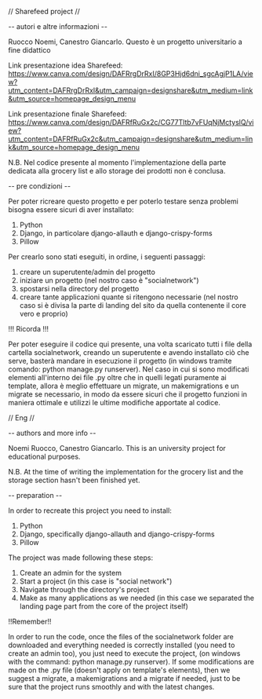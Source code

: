 // Sharefeed project //

-- autori e altre informazioni -- 

Ruocco Noemi, Canestro Giancarlo.
Questo è un progetto universitario a fine didattico

Link presentazione idea Sharefeed: https://www.canva.com/design/DAFRrgDrRxI/8GP3Hjd6dni_sgcAgjP1LA/view?utm_content=DAFRrgDrRxI&utm_campaign=designshare&utm_medium=link&utm_source=homepage_design_menu

Link presentazione finale Sharefeed: https://www.canva.com/design/DAFRfRuGx2c/CG77Tltb7vFUqNjMctyslQ/view?utm_content=DAFRfRuGx2c&utm_campaign=designshare&utm_medium=link&utm_source=homepage_design_menu

N.B. Nel codice presente al momento l'implementazione della parte dedicata alla grocery list e allo storage dei prodotti non è conclusa. 

-- pre condizioni -- 

Per poter ricreare questo progetto e per poterlo testare senza problemi bisogna essere sicuri di aver installato:
1) Python 
2) Django, in particolare django-allauth e django-crispy-forms 
3) Pillow 

Per crearlo sono stati eseguiti, in ordine, i seguenti passaggi:
1) creare un superutente/admin del progetto 
2) iniziare un progetto (nel nostro caso è "socialnetwork")
3) spostarsi nella directory del progetto
4) creare tante applicazioni quante si ritengono necessarie (nel nostro caso si è divisa la parte di landing del sito da quella contenente il core vero e proprio)

!!! Ricorda !!!

Per poter eseguire il codice qui presente, una volta scaricato tutti i file della cartella socialnetwork, creando un superutente e avendo installato ciò che serve, basterà mandare in esecuzione il progetto (in windows tramite comando: python manage.py runserver). 
Nel caso in cui si sono modificati elementi all'interno dei file .py oltre che in quelli legati puramente ai template, allora è meglio effettuare un migrate, un makemigrations e un migrate se necessario, in modo da essere sicuri che il progetto funzioni in maniera ottimale e utilizzi le ultime modifiche apportate al codice. 


// Eng //

-- authors and more info --

Noemi Ruocco, Canestro Giancarlo.
This is an university project for educational purposes.

N.B. At the time of writing the implementation for the grocery list and the storage section hasn't been finished yet.

-- preparation --

In order to recreate this project you need to install:
1) Python 
2) Django, specifically django-allauth and django-crispy-forms 
3) Pillow

The project was made following these steps:
1) Create an admin for the system
2) Start a project (in this case is "social network")
3) Navigate through the directory's project
4) Make as many applications as we needed (in this case we separated the landing page part from the core of the project itself)

!!Remember!!

In order to run the code, once the files of the socialnetwork folder are downloaded and everything needed is correctly installed (you need to create an admin too), you just need to execute the project, (on windows with the command: python manage.py runserver).
If some modifications are made on the .py file (doesn't apply on template's elements), then we suggest a migrate, a makemigrations and a migrate if needed, just to be sure that the project runs smoothly and with the latest changes.
